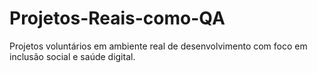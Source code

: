 # Projetos-Reais-como-QA
Projetos voluntários em ambiente real de desenvolvimento com foco em inclusão social e saúde digital.
